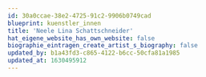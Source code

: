 ```yaml
---
id: 30a0ccae-38e2-4725-91c2-9906b0749cad
blueprint: kuenstler_innen
title: 'Neele Lina Schattschneider'
hat_eigene_website_has_own_website: false
biographie_eintragen_create_artist_s_biography: false
updated_by: b1a43fd3-c865-4122-b6cc-50cfa81a1985
updated_at: 1630495912
---
```

